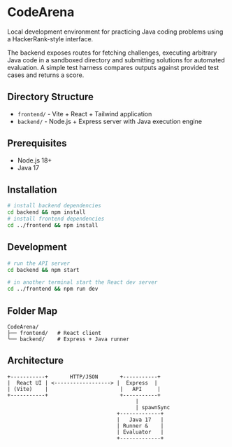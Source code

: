 # CodeArena

Local development environment for practicing Java coding problems using a HackerRank-style interface.

The backend exposes routes for fetching challenges, executing arbitrary Java code in a sandboxed directory and submitting solutions for automated evaluation. A simple test harness compares outputs against provided test cases and returns a score.

## Directory Structure

- `frontend/` - Vite + React + Tailwind application
- `backend/` - Node.js + Express server with Java execution engine

## Prerequisites

- Node.js 18+
- Java 17

## Installation

```bash
# install backend dependencies
cd backend && npm install
# install frontend dependencies
cd ../frontend && npm install
```

## Development

```bash
# run the API server
cd backend && npm start

# in another terminal start the React dev server
cd ../frontend && npm run dev
```

## Folder Map

```
CodeArena/
├── frontend/   # React client
└── backend/    # Express + Java runner
```

## Architecture

```
+-----------+       HTTP/JSON       +-----------+
|  React UI | <------------------> |  Express  |
| (Vite)    |                       |   API     |
+-----------+                       +-----------+
                                         |
                                         | spawnSync
                                   +-------------+
                                   |   Java 17   |
                                   | Runner &    |
                                   | Evaluator   |
                                   +-------------+
```
